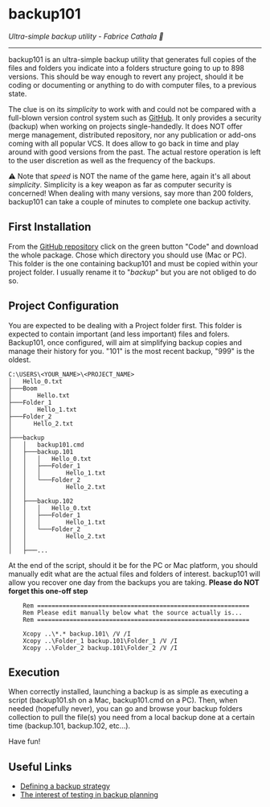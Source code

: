 # backup101

*Ultra-simple backup utility - Fabrice Cathala 🐸*

---

backup101 is an ultra-simple backup utility that generates full copies of the files and folders you indicate into a folders structure going to up to 898 versions. This should be way enough to revert any project, should it be coding or documenting or anything to do with computer files, to a previous state.

The clue is on its *simplicity* to work with and could not be compared with a full-blown version control system such as [GitHub](https://github.com/). It only provides a security (backup) when working on projects single-handedly. It does NOT offer merge management, distributed repository, nor any publication or add-ons coming with all popular VCS. It does allow to go back in time and play around with good versions from the past. The actual restore operation is left to the user discretion as well as the frequency of the backups.

⚠️ Note that *speed* is NOT the name of the game here, again it's all about *simplicity*. Simplicity is a key weapon as far as computer security is concerned! When dealing with many versions, say more than 200 folders, backup101 can take a couple of minutes to complete one backup activity.

## First Installation

From the [GitHub repository](https://github.com/fcathala/backup101) click on the green button "Code" and download the whole package. Chose which directory you should use (Mac or PC). This folder is the one containing backup101 and must be copied within your project folder. I usually rename it to "*backup*" but you are not obliged to do so.

## Project Configuration

You are expected to be dealing with a Project folder first. This folder is expected to contain important (and less important) files and folers. Backup101, once configured, will aim at simplifying backup copies and manage their history for you. "101" is the most recent backup, "999" is the oldest.

```
C:\USERS\<YOUR_NAME>\<PROJECT_NAME>
│   Hello_0.txt
├───Boom
│       Hello.txt
├───Folder_1
│       Hello_1.txt
├───Folder_2
│      Hello_2.txt
│
├───backup
│   │   backup101.cmd
│   ├───backup.101
│   │   │   Hello_0.txt
│   │   ├───Folder_1
│   │   │       Hello_1.txt
│   │   └───Folder_2
│   │           Hello_2.txt
│   │
│   ├───backup.102
│   │   │   Hello_0.txt
│   │   ├───Folder_1
│   │   │       Hello_1.txt
│   │   └───Folder_2       
│   │           Hello_2.txt
│   │
│   ├───...
```

At the end of the script, should it be for the PC or Mac platform, you should manually edit what are the actual files and folders of interest. backup101 will allow you recover one day from the backups you are taking. **Please do NOT forget this one-off step**

```
	Rem ===========================================================
	Rem Please edit manually below what the source actually is...
	Rem ===========================================================

	Xcopy ..\*.* backup.101\ /V /I
	Xcopy ..\Folder_1 backup.101\Folder_1 /V /I
	Xcopy ..\Folder_2 backup.101\Folder_2 /V /I
```

## Execution

When correctly installed, launching a backup is as simple as executing a script (backup101.sh on a Mac, backup101.cmd on a PC). Then, when needed (hopefully never), you can go and browse your backup folders collection to pull the file(s) you need from a local backup done at a certain time (backup.101, backup.102, etc...).

Have fun!

## Useful Links
* [Defining a backup strategy](https://searchdatabackup.techtarget.com/definition/backup)
* [The interest of testing in backup planning](https://searchdatabackup.techtarget.com/tip/Top-3-backup-and-recovery-requirements-for-data-protection)

